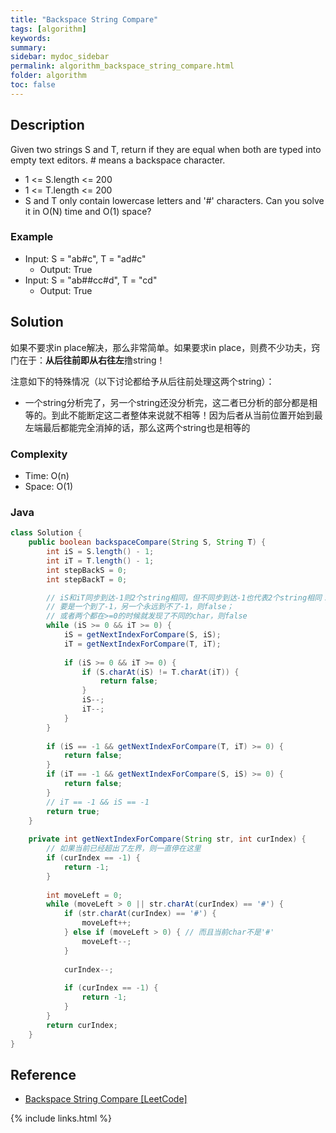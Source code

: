 ```yaml
---
title: "Backspace String Compare"
tags: [algorithm]
keywords:
summary:
sidebar: mydoc_sidebar
permalink: algorithm_backspace_string_compare.html
folder: algorithm
toc: false
---
```


## Description
Given two strings S and T, return if they are equal when both are typed into empty text editors. # means a backspace character.
* 1 <= S.length <= 200
* 1 <= T.length <= 200
* S and T only contain lowercase letters and '#' characters.
Can you solve it in O(N) time and O(1) space?

### Example
* Input: S = "ab#c", T = "ad#c"
  * Output: True
* Input: S = "ab##cc#d", T = "cd"
  * Output: True

## Solution
如果不要求in place解决，那么非常简单。如果要求in place，则费不少功夫，窍门在于：**从后往前即从右往左**撸string！

注意如下的特殊情况（以下讨论都给予从后往前处理这两个string）：
* 一个string分析完了，另一个string还没分析完，这二者已分析的部分都是相等的。到此不能断定这二者整体来说就不相等！因为后者从当前位置开始到最左端最后都能完全消掉的话，那么这两个string也是相等的

### Complexity
* Time: O(n)
* Space: O(1)

### Java
```java
class Solution {
    public boolean backspaceCompare(String S, String T) {
        int iS = S.length() - 1;
        int iT = T.length() - 1;
        int stepBackS = 0;
        int stepBackT = 0;

        // iS和iT同步到达-1则2个string相同，但不同步到达-1也代表2个string相同！
        // 要是一个到了-1，另一个永远到不了-1，则false；
        // 或者两个都在>=0的时候就发现了不同的char，则false
        while (iS >= 0 && iT >= 0) {
            iS = getNextIndexForCompare(S, iS);
            iT = getNextIndexForCompare(T, iT);
            
            if (iS >= 0 && iT >= 0) {
                if (S.charAt(iS) != T.charAt(iT)) {
                    return false;
                }
                iS--;
                iT--;
            }
        }
        
        if (iS == -1 && getNextIndexForCompare(T, iT) >= 0) {
            return false;
        }
        if (iT == -1 && getNextIndexForCompare(S, iS) >= 0) {
            return false;
        }
        // iT == -1 && iS == -1
        return true;
    }
    
    private int getNextIndexForCompare(String str, int curIndex) {
        // 如果当前已经超出了左界，则一直停在这里
        if (curIndex == -1) {
            return -1;
        }
        
        int moveLeft = 0;
        while (moveLeft > 0 || str.charAt(curIndex) == '#') {
            if (str.charAt(curIndex) == '#') {
                moveLeft++;
            } else if (moveLeft > 0) { // 而且当前char不是'#'
                moveLeft--;
            }
            
            curIndex--;
            
            if (curIndex == -1) {
                return -1;
            }
        }
        return curIndex;
    }
}
```

## Reference
* [Backspace String Compare [LeetCode]](https://leetcode.com/problems/backspace-string-compare/description/)

{% include links.html %}
